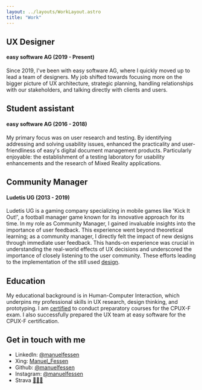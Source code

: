 ```yaml
---
layout: ../layouts/WorkLayout.astro
title: "Work"
---
```


## UX Designer
#### easy software AG (2019 - Present)
Since 2019, I've been with easy software AG, where I quickly moved up to lead a team of designers. My job shifted towards focusing more on the bigger picture of UX architecture, strategic planning, handling relationships with our stakeholders, and talking directly with clients and users.

## Student assistant
#### easy software AG (2016 - 2018)
My primary focus was on user research and testing. By identifying addressing and solving usability issues, enhanced the practicality and user-friendliness of easy's digital document management products. Particularly enjoyable: the establishment of a testing laboratory for usability enhancements and the research of Mixed Reality applications.
## Community Manager
#### Ludetis UG (2013 - 2019)
Ludetis UG is a gaming company specializing in mobile games like 'Kick It Out!', a football manager game known for its innovative approach for its time. In my role as Community Manager, I gained invaluable insights into the importance of user feedback. This experience went beyond theoretical learning; as a community manager, I directly felt the impact of new designs through immediate user feedback. This hands-on experience was crucial in understanding the real-world effects of UX decisions and underscored the importance of closely listening to the user community. These efforts leading to the implementation of the still used <a target='_blank' href="https://play.google.com/store/apps/details?id=de.ludetis.android.kickitout&hl=de&gl=US">design</a>. 

## Education
My educational background is in Human-Computer Interaction, which underpins my professional skills in UX research, design thinking, and prototyping. I am [certified](https://www.certible.com/de/verify/?id=66aa8aea3d6c93d6be72fb65630a164c) to conduct preparatory courses for the CPUX-F exam. I also successfully prepared the UX team at easy software for the CPUX-F certification.
## Get in touch with me
- LinkedIn: <a target='_blank' href="https://www.linkedin.com/in/manuelfessen/">@manuelfessen</a>
- Xing: <a target='_blank' href="https://www.xing.com/profile/Manuel_Fessen">Manuel_Fessen</a>
- Github: <a target='_blank' href="https://www.github.com/manuelfessen/">@manuelfessen</a>
- Instagram: <a target='_blank' href="https://instagram.com/manuelfessen">@manuelfessen</a>
- Strava <a target='_blank' href="https://www.strava.com/athletes/31601783">🏃🏻‍♂️</a>